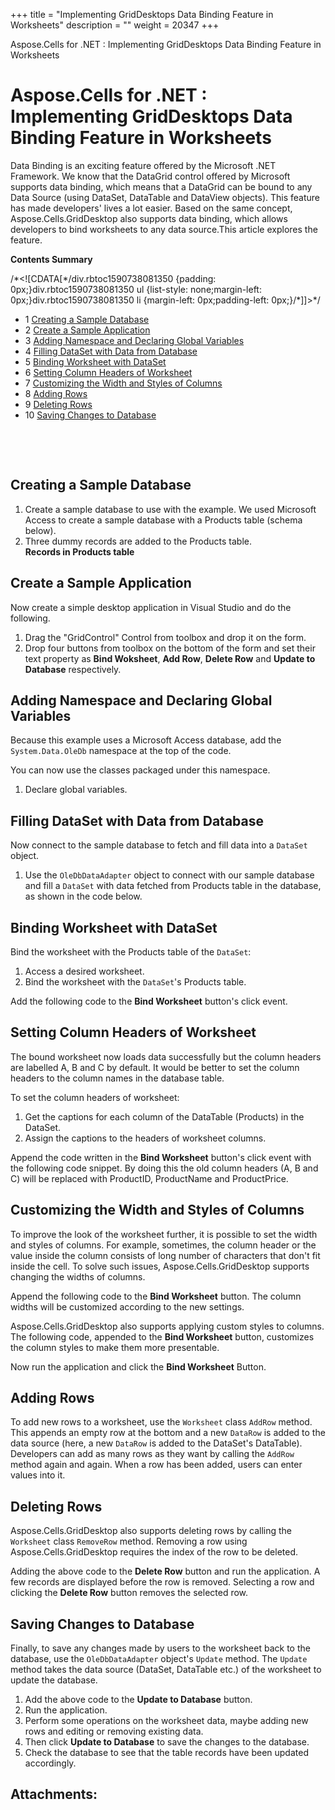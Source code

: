 +++
title = "Implementing GridDesktops Data Binding Feature in Worksheets" 
description = "" 
weight = 20347 
+++

Aspose.Cells for .NET : Implementing GridDesktops Data Binding Feature in Worksheets  

# Aspose.Cells for .NET : Implementing GridDesktops Data Binding Feature in Worksheets


Data Binding is an exciting feature offered by the Microsoft .NET Framework. We know that the DataGrid control offered by Microsoft supports data binding, which means that a DataGrid can be bound to any Data Source (using DataSet, DataTable and DataView objects). This feature has made developers' lives a lot easier. Based on the same concept, Aspose.Cells.GridDesktop also supports data binding, which allows developers to bind worksheets to any data source.This article explores the feature.

**Contents Summary**

/\*<!\[CDATA\[\*/div.rbtoc1590738081350 {padding: 0px;}div.rbtoc1590738081350 ul {list-style: none;margin-left: 0px;}div.rbtoc1590738081350 li {margin-left: 0px;padding-left: 0px;}/\*\]\]>\*/

*   1 [Creating a Sample Database](#ImplementingGridDesktopsDataBindingFeatureinWorksheets-CreatingaSampleDatabase)
*   2 [Create a Sample Application](#ImplementingGridDesktopsDataBindingFeatureinWorksheets-CreateaSampleApplication)
*   3 [Adding Namespace and Declaring Global Variables](#ImplementingGridDesktopsDataBindingFeatureinWorksheets-AddingNamespaceandDeclaringGlobalVariables)
*   4 [Filling DataSet with Data from Database](#ImplementingGridDesktopsDataBindingFeatureinWorksheets-FillingDataSetwithDatafromDatabase)
*   5 [Binding Worksheet with DataSet](#ImplementingGridDesktopsDataBindingFeatureinWorksheets-BindingWorksheetwithDataSet)
*   6 [Setting Column Headers of Worksheet](#ImplementingGridDesktopsDataBindingFeatureinWorksheets-SettingColumnHeadersofWorksheet)
*   7 [Customizing the Width and Styles of Columns](#ImplementingGridDesktopsDataBindingFeatureinWorksheets-CustomizingtheWidthandStylesofColumns)
*   8 [Adding Rows](#ImplementingGridDesktopsDataBindingFeatureinWorksheets-AddingRows)
*   9 [Deleting Rows](#ImplementingGridDesktopsDataBindingFeatureinWorksheets-DeletingRows)
*   10 [Saving Changes to Database](#ImplementingGridDesktopsDataBindingFeatureinWorksheets-SavingChangestoDatabase)

 

 

## Creating a Sample Database

1.  Create a sample database to use with the example. We used Microsoft Access to create a sample database with a Products table (schema below).  
2.  Three dummy records are added to the Products table.  
    **Records in Products table**  

## Create a Sample Application

Now create a simple desktop application in Visual Studio and do the following.

1.  Drag the "GridControl" Control from toolbox and drop it on the form.
2.  Drop four buttons from toolbox on the bottom of the form and set their text property as **Bind Woksheet**, **Add Row**, **Delete Row** and **Update to Database** respectively.

## Adding Namespace and Declaring Global Variables

Because this example uses a Microsoft Access database, add the `System.Data.OleDb` namespace at the top of the code.

  
You can now use the classes packaged under this namespace.

1.  Declare global variables.

## Filling DataSet with Data from Database

Now connect to the sample database to fetch and fill data into a `DataSet` object.

1.  Use the `OleDbDataAdapter` object to connect with our sample database and fill a `DataSet` with data fetched from Products table in the database, as shown in the code below.

## Binding Worksheet with DataSet

Bind the worksheet with the Products table of the `DataSet`:

1.  Access a desired worksheet.
2.  Bind the worksheet with the `DataSet`'s Products table.

Add the following code to the **Bind Worksheet** button's click event.

## Setting Column Headers of Worksheet

The bound worksheet now loads data successfully but the column headers are labelled A, B and C by default. It would be better to set the column headers to the column names in the database table.

To set the column headers of worksheet:

1.  Get the captions for each column of the DataTable (Products) in the DataSet.
2.  Assign the captions to the headers of worksheet columns.

Append the code written in the **Bind Worksheet** button's click event with the following code snippet. By doing this the old column headers (A, B and C) will be replaced with ProductID, ProductName and ProductPrice.

## Customizing the Width and Styles of Columns

To improve the look of the worksheet further, it is possible to set the width and styles of columns. For example, sometimes, the column header or the value inside the column consists of long number of characters that don't fit inside the cell. To solve such issues, Aspose.Cells.GridDesktop supports changing the widths of columns.

Append the following code to the **Bind Worksheet** button. The column widths will be customized according to the new settings.

  
Aspose.Cells.GridDesktop also supports applying custom styles to columns. The following code, appended to the **Bind Worksheet** button, customizes the column styles to make them more presentable.

  
Now run the application and click the **Bind Worksheet** Button.

## Adding Rows

To add new rows to a worksheet, use the `Worksheet` class `AddRow` method. This appends an empty row at the bottom and a new `DataRow` is added to the data source (here, a new `DataRow` is added to the DataSet's DataTable). Developers can add as many rows as they want by calling the `AddRow` method again and again. When a row has been added, users can enter values into it.

## Deleting Rows

Aspose.Cells.GridDesktop also supports deleting rows by calling the `Worksheet` class `RemoveRow` method. Removing a row using Aspose.Cells.GridDesktop requires the index of the row to be deleted.

  
Adding the above code to the **Delete Row** button and run the application. A few records are displayed before the row is removed. Selecting a row and clicking the **Delete Row** button removes the selected row.

## Saving Changes to Database

Finally, to save any changes made by users to the worksheet back to the database, use the `OleDbDataAdapter` object's `Update` method. The `Update` method takes the data source (DataSet, DataTable etc.) of the worksheet to update the database.

  
  

1.  Add the above code to the **Update to Database** button.
2.  Run the application.
3.  Perform some operations on the worksheet data, maybe adding new rows and editing or removing existing data.
4.  Then click **Update to Database** to save the changes to the database.
5.  Check the database to see that the table records have been updated accordingly.

## Attachments:


